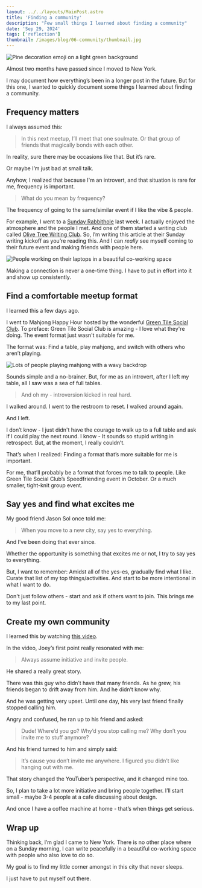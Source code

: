 ```yaml
---
layout: ../../layouts/MainPost.astro
title: 'Finding a community'
description: "Few small things I learned about finding a community"
date: 'Sep 29, 2024'
tags: ['reflection']
thumbnail: /images/blog/06-community/thumbnail.jpg
---
```


![Pine decoration emoji on a light green background](/images/blog/06-community/thumbnail.jpg)


Almost two months have passed since I moved to New York. 

I may document how everything’s been in a longer post in the future. But for this one, I wanted to quickly document some things I learned about finding a community. 

## Frequency matters

I always assumed this:

> In this next meetup, I’ll meet that one soulmate. Or that group of friends that magically bonds with each other.
>  

In reality, sure there may be occasions like that. But it’s rare. 

Or maybe I’m just bad at small talk.

Anyhow, I realized that because I'm an introvert, and that situation is rare for me, frequency is important. 

> What do you mean by frequency? 
>  

The frequency of going to the same/similar event if I like the vibe & people. 

For example, I went to a [Sunday Rabbithole](https://partiful.com/e/FgRNsaDrpXr7mdDxgM8n) last week. I actually enjoyed the atmosphere and the people I met. And one of them started a writing club called [Olive Tree Writing Club](https://www.instagram.com/otwc_nyc/). So, I’m writing this article at their Sunday writing kickoff as you’re reading this. And I can *really* see myself coming to their future event and making friends with people here.

![People working on their laptops in a beautiful co-working space](/images/blog/06-community/rabbithole.jpg) 

Making a connection is never a one-time thing. I have to put in effort into it and show up consistently. 

## Find a comfortable meetup format

I learned this a few days ago. 

I went to Mahjong Happy Hour hosted by the wonderful [Green Tile Social Club](https://greentilesocialclub.com/). To preface: Green Tile Social Club is amazing - I love what they're doing. The event format just wasn't suitable for me. 

The format was: Find a table, play mahjong, and switch with others who aren’t playing.

![Lots of people playing mahjong with a wavy backdrop](/images/blog/06-community/gtsc.jpg) 

Sounds simple and a no-brainer. But, for me as an introvert, after I left my table, all I saw was a sea of full tables. 

> And oh my - introversion kicked in real hard.
> 

I walked around. I went to the restroom to reset. I walked around again. 

And I left. 

I don’t know - I just didn't have the courage to walk up to a full table and ask if I could play the next round. I know - It sounds so stupid writing in retrospect. But, at the moment, I really couldn’t. 

That’s when I realized: Finding a format that’s more suitable for me is important. 

For me, that’ll probably be a format that forces me to talk to people. Like Green Tile Social Club’s Speedfriending event in October. Or a much smaller, tight-knit group event. 

## Say yes and find what excites me

My good friend Jason Sol once told me: 

> When you move to a new city, say yes to everything. 
>  

And I’ve been doing that ever since. 

Whether the opportunity is something that excites me or not, I try to say yes to everything. 

But, I want to remember: Amidst all of the yes-es, gradually find what I like. Curate that list of my top things/activities. And start to be more intentional in what I want to do. 

Don't just follow others - start and ask if others want to join. This brings me to my last point. 

## Create my own community

I learned this by watching [this video](https://youtu.be/nm7OMGjbCgc?si=q9iNqWZoumCqQd87). 

In the video, Joey’s first point really resonated with me: 

> Always assume initiative and invite people. 
>  

He shared a really great story. 

There was this guy who didn’t have that many friends. As he grew, his friends began to drift away from him. And he didn’t know why. 

And he was getting very upset. Until one day, his very last friend finally stopped calling him. 

Angry and confused, he ran up to his friend and asked: 

> Dude! Where’d you go? Why’d you stop calling me? Why don’t you invite me to stuff anymore? 
>  

And his friend turned to him and simply said: 

> It’s cause you don’t invite me anywhere. I figured you didn’t like hanging out with me. 
>  

That story changed the YouTuber’s perspective, and it changed mine too. 

So, I plan to take a lot more initiative and bring people together. I’ll start small - maybe 3-4 people at a cafe discussing about design. 

And once I have a coffee machine at home - that’s when things get serious. 

## Wrap up

Thinking back, I’m glad I came to New York. There is no other place where on a Sunday morning, I can write peacefully in a beautiful co-working space with people who also love to do so. 

My goal is to find my little corner amongst in this city that never sleeps. 

I just have to put myself out there.